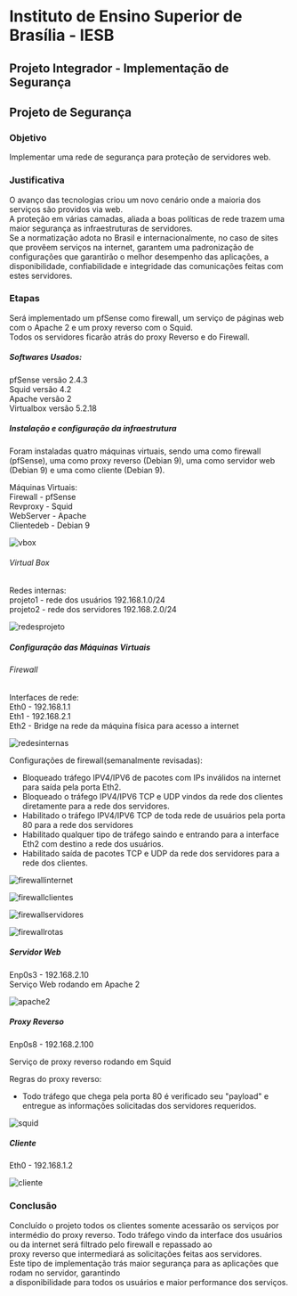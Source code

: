 
# Instituto de Ensino Superior de Brasília - IESB

## Projeto Integrador - Implementação de Segurança  
## Projeto de Segurança  
### Objetivo  
  Implementar uma rede de segurança para proteção de servidores web.

### Justificativa  
  O avanço das tecnologias criou um novo cenário onde a maioria dos serviços são providos via web.  
  A proteção em várias camadas, aliada a boas políticas de rede trazem uma maior segurança as infraestruturas de servidores.  
  Se a normatização adota no Brasil e internacionalmente, no caso de sites que provêem serviços na internet, garantem uma padronização de configurações que garantirão o melhor desempenho das aplicações, a disponibilidade, confiabilidade e integridade das comunicações feitas com estes servidores.
### Etapas  
  Será implementado um pfSense como firewall, um serviço de páginas web com o Apache 2 e um proxy reverso com o Squid.  
  Todos os servidores ficarão atrás do proxy Reverso e do Firewall.  

##### Softwares Usados:
  pfSense versão 2.4.3  
  Squid versão 4.2  
  Apache versão 2  
  Virtualbox versão 5.2.18  


##### Instalação e configuração da infraestrutura
  Foram instaladas quatro máquinas virtuais, sendo uma como firewall (pfSense), uma como proxy reverso (Debian 9), uma como servidor web (Debian 9) e uma como cliente (Debian 9).


  Máquinas Virtuais:  
  Firewall - pfSense  
  Revproxy - Squid  
  WebServer - Apache  
  Clientedeb - Debian 9

![vbox](https://user-images.githubusercontent.com/26367807/48631373-85e43000-e9a5-11e8-88da-dc2d5b3d2b1b.png)


###### Virtual Box
  Redes internas:  
  projeto1 - rede dos usuários 192.168.1.0/24  
  projeto2 - rede dos servidores 192.168.2.0/24  

![redesprojeto](https://user-images.githubusercontent.com/26367807/48632050-153e1300-e9a7-11e8-9ae2-5edc5813993b.png)

##### Configuração das Máquinas Virtuais  
###### Firewall

  Interfaces de rede:  
  Eth0 - 192.168.1.1  
  Eth1 - 192.168.2.1  
  Eth2 - Bridge na rede da máquina física para acesso a internet  

![redesinternas](https://user-images.githubusercontent.com/26367807/48631833-977a0780-e9a6-11e8-89c4-2b24f9e679b2.png)

  Configurações de firewall(semanalmente revisadas):  
   - Bloqueado tráfego IPV4/IPV6 de pacotes com IPs inválidos na internet para saída pela porta Eth2.
   - Bloqueado o tráfego IPV4/IPV6 TCP e UDP vindos da rede dos clientes diretamente para a rede dos servidores.
   - Habilitado o tráfego IPV4/IPV6 TCP de toda rede de usuários pela porta 80 para a rede dos servidores
   - Habilitado qualquer tipo de tráfego saindo e entrando para a interface Eth2 com destino a rede dos usuários.
   - Habilitado saída de pacotes TCP e UDP da rede dos servidores para a rede dos clientes.

![firewallinternet](https://user-images.githubusercontent.com/26367807/48635668-f8f2a400-e9af-11e8-9784-d489e5bad1e8.png)

![firewallclientes](https://user-images.githubusercontent.com/26367807/48635689-0871ed00-e9b0-11e8-8f9f-32dbb12bc2bc.png)

![firewallservidores](https://user-images.githubusercontent.com/26367807/48635717-17f13600-e9b0-11e8-9f65-666678a33c98.png)

![firewallrotas](https://user-images.githubusercontent.com/26367807/48635753-2ccdc980-e9b0-11e8-8e82-1a905f316952.png)



##### Servidor Web
  Enp0s3 - 192.168.2.10  
  Serviço Web rodando em Apache 2  
  
  ![apache2](https://user-images.githubusercontent.com/26367807/48635801-538c0000-e9b0-11e8-9714-33166d8c472b.png)

##### Proxy Reverso  
  Enp0s8 - 192.168.2.100  
  
  Serviço de proxy reverso rodando em Squid  

  Regras do proxy reverso:
  - Todo tráfego que chega pela porta 80 é verificado seu "payload" e entregue as informações solicitadas dos servidores requeridos.  
  
  ![squid](https://user-images.githubusercontent.com/26367807/48636572-70293780-e9b2-11e8-9bc1-7dd15afea53b.png)
  

##### Cliente
  Eth0 - 192.168.1.2

  ![cliente](https://user-images.githubusercontent.com/26367807/48636745-e62d9e80-e9b2-11e8-9bfd-672653d7343c.png)


### Conclusão  
  Concluído o projeto todos os clientes somente acessarão os serviços por intermédio do proxy reverso.
  Todo tráfego vindo da interface dos usuários ou da internet será filtrado pelo firewall e repassado ao  
  proxy reverso que intermediará as solicitações feitas aos servidores.   
  Este tipo de implementação trás maior segurança para as aplicações que rodam no servidor, garantindo   
  a disponibilidade para todos os usuários e maior performance dos serviços.
